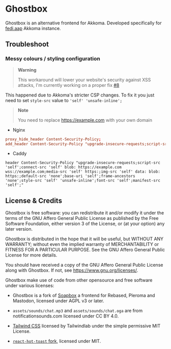 # Ghostbox

Ghostbox is an alternative frontend for Akkoma. Developed specifically for [fedi.aap](https://fedi.aap.my.id) Akkoma instance.

## Troubleshoot

### Messy colours / styling configuration

> **Warning**
>
> This workaround will lower your website's security against XSS attacks, I'm currently working on a proper fix [#8](https://github.com/null2264/Ghostbox/issues/8)

This happened due to Akkoma's stricter CSP changes. To fix it you just need to set `style-src` value to `'self' 'unsafe-inline';`

> **Note**
>
> You need to replace https://example.com with your own domain

- Nginx

```conf
proxy_hide_header Content-Security-Policy;
add_header Content-Security-Policy "upgrade-insecure-requests;script-src 'self';connect-src 'self' blob: https://example.com wss://example.com;media-src 'self' https:;img-src 'self' data: blob: https:;default-src 'none';base-uri 'self';frame-ancestors 'none';style-src 'self' 'unsafe-inline';font-src 'self';manifest-src 'self';" always;
```

- Caddy

```Caddyfile
header Content-Security-Policy "upgrade-insecure-requests;script-src 'self';connect-src 'self' blob: https://example.com wss://example.com;media-src 'self' https:;img-src 'self' data: blob: https:;default-src 'none';base-uri 'self';frame-ancestors 'none';style-src 'self' 'unsafe-inline';font-src 'self';manifest-src 'self';"
```

## License & Credits

Ghostbox is free software: you can redistribute it and/or modify
it under the terms of the GNU Affero General Public License as published by
the Free Software Foundation, either version 3 of the License, or
(at your option) any later version.

Ghostbox is distributed in the hope that it will be useful,
but WITHOUT ANY WARRANTY; without even the implied warranty of
MERCHANTABILITY or FITNESS FOR A PARTICULAR PURPOSE.  See the
GNU Affero General Public License for more details.

You should have received a copy of the GNU Affero General Public License
along with Ghostbox.  If not, see <https://www.gnu.org/licenses/>.

Ghostbox make use of code from other opensource and free software under various licenses:

- Ghostbox is a fork of [Soapbox](https://soapbox.pub) a frontend for Rebased, Pleroma and Mastodon, licensed under AGPL v3 or later.

- `assets/sounds/chat.mp3` and `assets/sounds/chat.oga` are from notificationsounds.com licensed under CC BY 4.0.

- [Tailwind CSS](https://github.com/tailwindlabs/tailwindcss) licensed by Tailwindlab under the simple permissive MIT License.

- [`react-hot-toast` fork](https://github.com/null2264/react-hot-toast), licensed under MIT.
